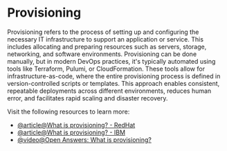 # Provisioning

Provisioning refers to the process of setting up and configuring the necessary IT infrastructure to support an application or service. This includes allocating and preparing resources such as servers, storage, networking, and software environments. Provisioning can be done manually, but in modern DevOps practices, it's typically automated using tools like Terraform, Pulumi, or CloudFormation. These tools allow for infrastructure-as-code, where the entire provisioning process is defined in version-controlled scripts or templates. This approach enables consistent, repeatable deployments across different environments, reduces human error, and facilitates rapid scaling and disaster recovery.

Visit the following resources to learn more:

- [@article@What is provisioning? - RedHat](https://www.redhat.com/en/topics/automation/what-is-provisioning)
- [@article@What is provisioning? - IBM](https://www.ibm.com/topics/provisioning)
- [@video@Open Answers: What is provisioning?](https://www.youtube.com/watch?v=hWvDlmhASpk)